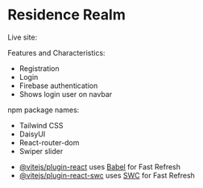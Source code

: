# Residence Realm

Live site: 

Features and Characteristics:
* Registration
* Login
* Firebase authentication
* Shows login user on navbar

 npm package names:
 * Tailwind CSS
 * DaisyUI
 * React-router-dom
 * Swiper slider

 
- [@vitejs/plugin-react](https://github.com/vitejs/vite-plugin-react/blob/main/packages/plugin-react/README.md) uses [Babel](https://babeljs.io/) for Fast Refresh
- [@vitejs/plugin-react-swc](https://github.com/vitejs/vite-plugin-react-swc) uses [SWC](https://swc.rs/) for Fast Refresh
